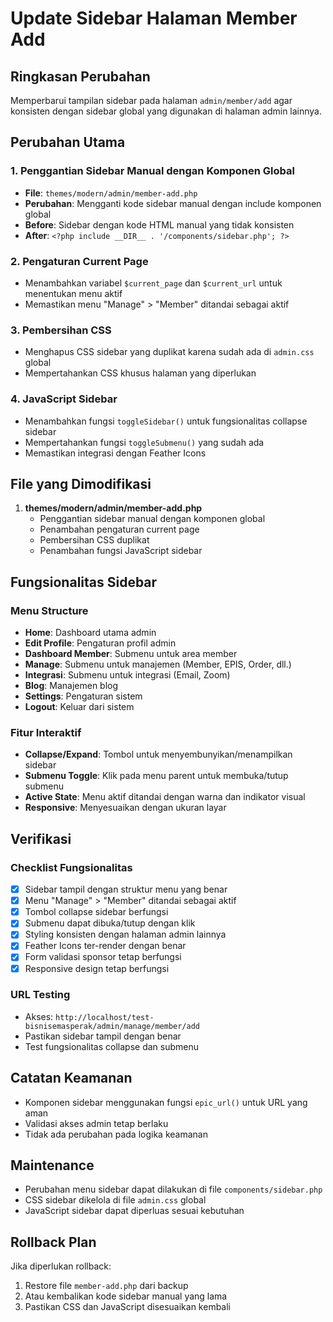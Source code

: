 # Update Sidebar Halaman Member Add

## Ringkasan Perubahan
Memperbarui tampilan sidebar pada halaman `admin/member/add` agar konsisten dengan sidebar global yang digunakan di halaman admin lainnya.

## Perubahan Utama

### 1. Penggantian Sidebar Manual dengan Komponen Global
- **File**: `themes/modern/admin/member-add.php`
- **Perubahan**: Mengganti kode sidebar manual dengan include komponen global
- **Before**: Sidebar dengan kode HTML manual yang tidak konsisten
- **After**: `<?php include __DIR__ . '/components/sidebar.php'; ?>`

### 2. Pengaturan Current Page
- Menambahkan variabel `$current_page` dan `$current_url` untuk menentukan menu aktif
- Memastikan menu "Manage" > "Member" ditandai sebagai aktif

### 3. Pembersihan CSS
- Menghapus CSS sidebar yang duplikat karena sudah ada di `admin.css` global
- Mempertahankan CSS khusus halaman yang diperlukan

### 4. JavaScript Sidebar
- Menambahkan fungsi `toggleSidebar()` untuk fungsionalitas collapse sidebar
- Mempertahankan fungsi `toggleSubmenu()` yang sudah ada
- Memastikan integrasi dengan Feather Icons

## File yang Dimodifikasi

1. **themes/modern/admin/member-add.php**
   - Penggantian sidebar manual dengan komponen global
   - Penambahan pengaturan current page
   - Pembersihan CSS duplikat
   - Penambahan fungsi JavaScript sidebar

## Fungsionalitas Sidebar

### Menu Structure
- **Home**: Dashboard utama admin
- **Edit Profile**: Pengaturan profil admin
- **Dashboard Member**: Submenu untuk area member
- **Manage**: Submenu untuk manajemen (Member, EPIS, Order, dll.)
- **Integrasi**: Submenu untuk integrasi (Email, Zoom)
- **Blog**: Manajemen blog
- **Settings**: Pengaturan sistem
- **Logout**: Keluar dari sistem

### Fitur Interaktif
- **Collapse/Expand**: Tombol untuk menyembunyikan/menampilkan sidebar
- **Submenu Toggle**: Klik pada menu parent untuk membuka/tutup submenu
- **Active State**: Menu aktif ditandai dengan warna dan indikator visual
- **Responsive**: Menyesuaikan dengan ukuran layar

## Verifikasi

### Checklist Fungsionalitas
- [x] Sidebar tampil dengan struktur menu yang benar
- [x] Menu "Manage" > "Member" ditandai sebagai aktif
- [x] Tombol collapse sidebar berfungsi
- [x] Submenu dapat dibuka/tutup dengan klik
- [x] Styling konsisten dengan halaman admin lainnya
- [x] Feather Icons ter-render dengan benar
- [x] Form validasi sponsor tetap berfungsi
- [x] Responsive design tetap berfungsi

### URL Testing
- Akses: `http://localhost/test-bisnisemasperak/admin/manage/member/add`
- Pastikan sidebar tampil dengan benar
- Test fungsionalitas collapse dan submenu

## Catatan Keamanan
- Komponen sidebar menggunakan fungsi `epic_url()` untuk URL yang aman
- Validasi akses admin tetap berlaku
- Tidak ada perubahan pada logika keamanan

## Maintenance
- Perubahan menu sidebar dapat dilakukan di file `components/sidebar.php`
- CSS sidebar dikelola di file `admin.css` global
- JavaScript sidebar dapat diperluas sesuai kebutuhan

## Rollback Plan
Jika diperlukan rollback:
1. Restore file `member-add.php` dari backup
2. Atau kembalikan kode sidebar manual yang lama
3. Pastikan CSS dan JavaScript disesuaikan kembali